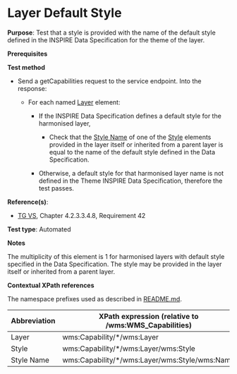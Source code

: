 # Layer Default Style

**Purpose**: Test that a style is provided with the name of the default style defined in the INSPIRE Data Specification for the theme of the layer.

**Prerequisites**

**Test method**

* Send a getCapabilities request to the service endpoint. Into the response:

  * For each named [Layer](#layer) element:

    * If the INSPIRE Data Specification defines a default style for the harmonised layer,

      * Check that the [Style Name](#styleName1) of one of the [Style](#style) elements provided in the layer itself or inherited from a parent layer is equal to the name of the default style defined in the Data Specification.

    * Otherwise, a default style for that harmonised layer name is not defined in the Theme INSPIRE Data Specification, therefore the test passes.

**Reference(s)**:
* [TG VS](./README.md#ref_TG_VS), Chapter 4.2.3.3.4.8, Requirement 42

**Test type**: Automated

**Notes**

The multiplicity of this element is 1 for harmonised layers with default style specified in the Data Specification. The style may be provided in the layer itself or inherited from a parent layer.

**Contextual XPath references**

The namespace prefixes used as described in [README.md](./README.md#namespaces).

Abbreviation                                               |  XPath expression (relative to /wms:WMS_Capabilities)
---------------------------------------------------------- | -------------------------------------------------------------------------
Layer <a name="layer"></a> | wms:Capability/*/wms:Layer
Style <a name="style"></a> | wms:Capability/*/wms:Layer/wms:Style
Style Name <a name="styleName1"></a> | wms:Capability/*/wms:Layer/wms:Style/wms:Name

